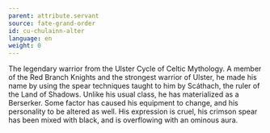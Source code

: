 ```yaml
---
parent: attribute.servant
source: fate-grand-order
id: cu-chulainn-alter
language: en
weight: 0
---
```


The legendary warrior from the Ulster Cycle of Celtic Mythology.
A member of the Red Branch Knights and the strongest warrior of Ulster, he made his name by using the spear techniques taught to him by Scáthach, the ruler of the Land of Shadows.
Unlike his usual class, he has materialized as a Berserker.
Some factor has caused his equipment to change, and his personality to be altered as well.
His expression is cruel, his crimson spear has been mixed with black, and is overflowing with an ominous aura.
